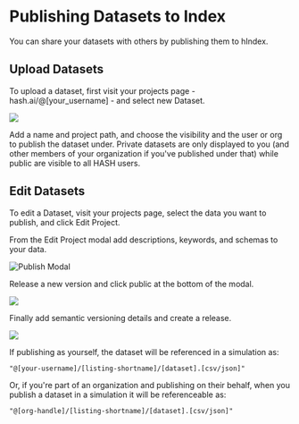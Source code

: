 # Publishing Datasets to Index

You can share your datasets with others by publishing them to hIndex.

## Upload Datasets

To upload a dataset, first visit your projects page - hash.ai/@\[your\_username\] - and select new Dataset.

![](../../.gitbook/assets/kapture-2021-06-06-at-21.00.44%20%283%29%20%283%29%20%283%29%20%281%29%20%283%29.gif)

Add a name and project path, and choose the visibility and the user or org to publish the dataset under. Private datasets are only displayed to you \(and other members of your organization if you've published under that\) while public are visible to all HASH users.

## Edit Datasets

To edit a Dataset, visit your projects page, select the data you want to publish, and click Edit Project.

From the Edit Project modal add descriptions, keywords, and schemas to your data.

![Publish Modal](../../.gitbook/assets/screen-shot-2020-05-12-at-1.22.27-pm.png)

Release a new version and click public at the bottom of the modal.

![](../../.gitbook/assets/screenshot-2020-10-30-144523.png)

Finally add semantic versioning details and create a release.

![](../../.gitbook/assets/screenshot-2020-10-30-144826.png)

If publishing as yourself, the dataset will be referenced in a simulation as:

```text
"@[your-username]/[listing-shortname]/[dataset].[csv/json]"
```

Or, if you're part of an organization and publishing on their behalf, when you publish a dataset in a simulation it will be referenceable as:

```text
"@[org-handle]/[listing-shortname]/[dataset].[csv/json]"
```

